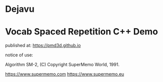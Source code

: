 # Dejavu
# Vocab Spaced Repetition C++ Demo

published at:
https://pmd3d.github.io

notice of use:

Algorithm SM-2, (C) Copyright SuperMemo World, 1991.

https://www.supermemo.com
https://www.supermemo.eu
